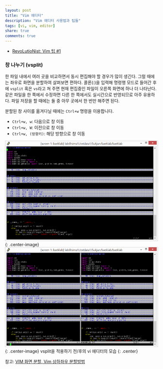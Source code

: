 ```yaml
---
layout: post
title: "Vim 에디터"
description: "Vim 에디터 사용법과 팁들"
tags: [vi, vim, editor]
share: true
comments: true
---
```


* [RevoLutioNist: Vim 팁 #1](http://revoman.tistory.com/category/Unix%20%26%20Linux/VI/VIM)


### 창 나누기 (vsplit)

한 파일 내에서 여러 곳을 비교하면서 동시 편집해야 할 경우가 많이 생긴다. 그럴 때에는 좌우로 화면을 분할하여 살펴보면 편하다. 콜론(:)을 입력해 명령행 모드로 들어간 후에 `vsplit` 혹은 `vs`라고 쳐 주면 현재 편집중인 파일이 오른쪽 화면에 하나 더 나타난다. 같은 파일을 한 쪽에서 수정하면 다른 한 쪽에서도 실시간으로 반영되므로 아주 유용하다. 파일 저장을 할 때에는 둘 중 아무 곳에서 한 번만 해주면 된다.

분할된 창 사이를 옮겨다닐 때에는 `Ctrl+w` 명령을 이용합니다.

* `Ctrl+w, w`: 다음으로 창 이동
* `Ctrl+w, W`: 이전으로 창 이동
* `Ctrl+w, (방향키)`: 해당 방향으로 창 이동

![Image](/images/2017-08-11/vsplit1.png "vsplit"){: .center-image}
![Image](/images/2017-08-11/vsplit2.png "vsplit"){: .center-image}
vsplit을 적용하기 전/후의 vi 에디터의 모습
{: .center}

참고: [VIM 화면 분할, Vim 상하좌우 분할방법](http://noon.tistory.com/1353)